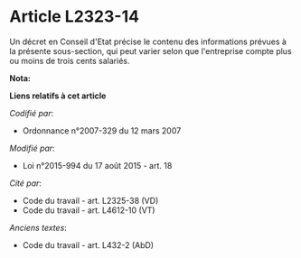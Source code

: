 # Article L2323-14

Un décret en Conseil d'Etat précise le contenu des informations prévues à la présente sous-section, qui peut varier selon que
l'entreprise compte plus ou moins de trois cents salariés.

**Nota:**



**Liens relatifs à cet article**

_Codifié par_:

  - Ordonnance n°2007-329 du 12 mars 2007

_Modifié par_:

  - Loi n°2015-994 du 17 août 2015 - art. 18

_Cité par_:

  - Code du travail - art. L2325-38 (VD)
  - Code du travail - art. L4612-10 (VT)

_Anciens textes_:

  - Code du travail - art. L432-2 (AbD)
